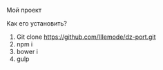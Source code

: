 Мой проект

Как его установить?

1. Git clone https://github.com/IIIemode/dz-port.git
2. npm i 
3. bower i
4. gulp